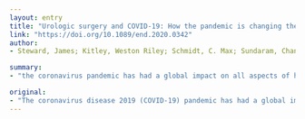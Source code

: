 ```yaml
---
layout: entry
title: "Urologic surgery and COVID-19: How the pandemic is changing the way we operate"
link: "https://doi.org/10.1089/end.2020.0342"
author:
- Steward, James; Kitley, Weston Riley; Schmidt, C. Max; Sundaram, Chandru P.

summary:
- "the coronavirus pandemic has had a global impact on all aspects of healthcare, including surgical procedures. For urologists, it has affected and will continue to influence. It has affected the urologist's health and surgical procedures, including surgery. urology says it has impacted and will influence the future of the disease. Pandemic is expected to continue to impact urological processes. The pandemie has had an impact on the health of the u.S. and the world around the world -covinavirus disease 2019 (COVID-19) health care. the disease has affected."

original:
- "The coronavirus disease 2019 (COVID-19) pandemic has had a global impact on all aspects of healthcare, including surgical procedures. For urologists, it has affected and will continue to influence ..."
---
```


